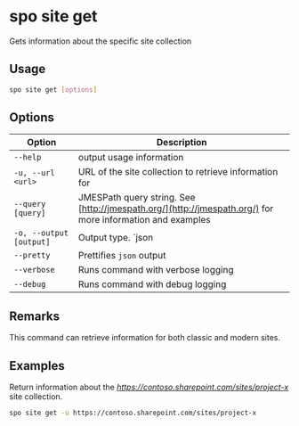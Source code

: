 # spo site get

Gets information about the specific site collection

## Usage

```sh
spo site get [options]
```

## Options

Option|Description
------|-----------
`--help`|output usage information
`-u, --url <url>`|URL of the site collection to retrieve information for
`--query [query]`|JMESPath query string. See [http://jmespath.org/](http://jmespath.org/) for more information and examples
`-o, --output [output]`|Output type. `json|text`. Default `text`
`--pretty`|Prettifies `json` output
`--verbose`|Runs command with verbose logging
`--debug`|Runs command with debug logging

## Remarks

This command can retrieve information for both classic and modern sites.

## Examples

Return information about the _https://contoso.sharepoint.com/sites/project-x_ site collection.

```sh
spo site get -u https://contoso.sharepoint.com/sites/project-x
```
